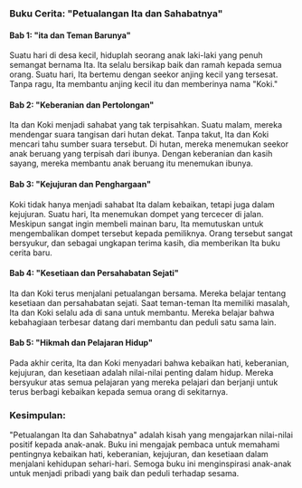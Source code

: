 ### Buku Cerita: "Petualangan Ita dan Sahabatnya"

#### Bab 1: "ita dan Teman Barunya"

Suatu hari di desa kecil, hiduplah seorang anak laki-laki yang penuh semangat bernama Ita. Ita selalu bersikap baik dan ramah kepada semua orang. Suatu hari, Ita bertemu dengan seekor anjing kecil yang tersesat. Tanpa ragu, Ita membantu anjing kecil itu dan memberinya nama "Koki."

#### Bab 2: "Keberanian dan Pertolongan"

Ita dan Koki menjadi sahabat yang tak terpisahkan. Suatu malam, mereka mendengar suara tangisan dari hutan dekat. Tanpa takut, Ita dan Koki mencari tahu sumber suara tersebut. Di hutan, mereka menemukan seekor anak beruang yang terpisah dari ibunya. Dengan keberanian dan kasih sayang, mereka membantu anak beruang itu menemukan ibunya.

#### Bab 3: "Kejujuran dan Penghargaan"

Koki tidak hanya menjadi sahabat Ita dalam kebaikan, tetapi juga dalam kejujuran. Suatu hari, Ita menemukan dompet yang tercecer di jalan. Meskipun sangat ingin membeli mainan baru, Ita memutuskan untuk mengembalikan dompet tersebut kepada pemiliknya. Orang tersebut sangat bersyukur, dan sebagai ungkapan terima kasih, dia memberikan Ita buku cerita baru.

#### Bab 4: "Kesetiaan dan Persahabatan Sejati"

Ita dan Koki terus menjalani petualangan bersama. Mereka belajar tentang kesetiaan dan persahabatan sejati. Saat teman-teman Ita memiliki masalah, Ita dan Koki selalu ada di sana untuk membantu. Mereka belajar bahwa kebahagiaan terbesar datang dari membantu dan peduli satu sama lain.

#### Bab 5: "Hikmah dan Pelajaran Hidup"

Pada akhir cerita, Ita dan Koki menyadari bahwa kebaikan hati, keberanian, kejujuran, dan kesetiaan adalah nilai-nilai penting dalam hidup. Mereka bersyukur atas semua pelajaran yang mereka pelajari dan berjanji untuk terus berbagi kebaikan kepada semua orang di sekitarnya.

### Kesimpulan:

"Petualangan Ita dan Sahabatnya" adalah kisah yang mengajarkan nilai-nilai positif kepada anak-anak. Buku ini mengajak pembaca untuk memahami pentingnya kebaikan hati, keberanian, kejujuran, dan kesetiaan dalam menjalani kehidupan sehari-hari. Semoga buku ini menginspirasi anak-anak untuk menjadi pribadi yang baik dan peduli terhadap sesama.
